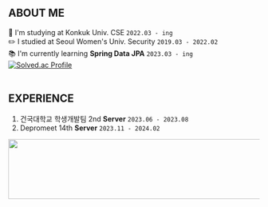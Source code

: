 ## ABOUT ME
🏫 I'm studying at Konkuk Univ. CSE `2022.03 - ing`
<br>
✏️ I studied at Seoul Women's Univ. Security `2019.03 - 2022.02`
<br>
📚 I'm currently learning **Spring Data JPA** `2023.03 - ing`
<br>
[![Solved.ac Profile](http://mazassumnida.wtf/api/v2/generate_badge?boj=dlawotn3)](https://solved.ac/dlawotn3/)
<br><br>

## EXPERIENCE
1. 건국대학교 학생개발팀 2nd **Server** `2023.06 - 2023.08`
2. Depromeet 14th **Server** `2023.11 - 2024.02`

<a href="https://github.com/devxb/gitanimals">
  <img src="https://render.gitanimals.org/lines/Ji-soo708?pet-id=1" width="1000" height="120"/>
</a>
